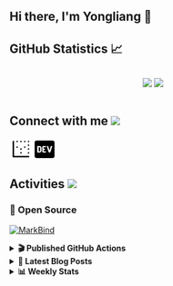 ## Hi there, I'm Yongliang 👋 

## GitHub Statistics :chart_with_upwards_trend:
<div align="center">
<div style="display: flex; align-items: center; justify-content: center;">

[![](https://github-readme-stats.vercel.app/api?username=tlylt&show_icons=true&theme=tokyonight&hide_border=true&locale=en)](https://github.com/tlylt)
[![](https://github-readme-streak-stats.herokuapp.com/?user=tlylt&theme=tokyonight&hide_border=true)](https://github.com/tlylt)
</div>
</div>

## Connect with me <img src="https://media.giphy.com/media/2wh5K5yE3ulp3xgYcG/giphy-downsized.gif" width="30">

<a href="https://www.yongliangliu.com/" target="_blank"><img align="center" src="static/site-icon.png" alt="yongliangliu.com" height="40" width="40" /></a>
<a href="https://dev.to/tlylt" target="_blank"><img align="center" src="static/dev-badge.svg" alt="dev.to/tlylt" height="35" width="35" /></a>

## Activities <img src="https://media.giphy.com/media/WUlplcMpOCEmTGBtBW/giphy.gif" width="30">

### 🔭 Open Source

[![MarkBind](https://github-readme-stats.vercel.app/api/pin/?username=markbind&repo=markbind)](https://github.com/MarkBind/markbind)

<details>
<summary> <b>🎬 Published GitHub Actions </b> </summary>

[![install-graphviz](https://github-readme-stats.vercel.app/api/pin/?username=tlylt&repo=install-graphviz)](https://github.com/tlylt/install-graphviz)

[![reposense-action](https://github-readme-stats.vercel.app/api/pin/?username=tlylt&repo=reposense-action)](https://github.com/tlylt/reposense-action)

[![markbin-action](https://github-readme-stats.vercel.app/api/pin/?username=markbind&repo=markbind-action)](https://github.com/MarkBind/markbind-action)

</details>

<details>
<summary> <b>📕 Latest Blog Posts</b> </summary>

<!-- BLOG-POST-LIST:START -->
- [Repository Pattern, Revisited](https://www.yongliangliu.com/blog/repository-pattern-revisited/)
- [Open Source Software &lpar;OSS&rpar; Developer Journey](https://www.yongliangliu.com/blog/oss-dev-logs/)
- [Crossing abstraction barrier between parent and child class](https://www.yongliangliu.com/blog/cross-abstraction-barrier-between-parent-child/)
- [Intermediate GitHub CI Workflow Walk Through](https://www.yongliangliu.com/blog/intermediate-github-ci-workflow-walk-through/)
- [RooFind](https://www.yongliangliu.com/blog/roofind/)
<!-- BLOG-POST-LIST:END -->

</details>

<details>
<summary> <b>📊 Weekly Stats</b> </summary>

<!--START_SECTION:waka-->
![Code Time](http://img.shields.io/badge/Code%20Time-537%20hrs%2018%20mins-blue)

**🐱 My GitHub Data** 

> 🏆 4,225 Contributions in the Year 2022
 > 
> 📦 308.9 kB Used in GitHub's Storage 
 > 
> 🚫 Not Opted to Hire
 > 
> 📜 125 Public Repositories 
 > 
> 🔑 26 Private Repositories  
 > 
**I'm an Early 🐤** 

```text
🌞 Morning    361 commits    ███████░░░░░░░░░░░░░░░░░░   28.86% 
🌆 Daytime    313 commits    ██████░░░░░░░░░░░░░░░░░░░   25.02% 
🌃 Evening    476 commits    █████████░░░░░░░░░░░░░░░░   38.05% 
🌙 Night      101 commits    ██░░░░░░░░░░░░░░░░░░░░░░░   8.07%

```
📅 **I'm Most Productive on Friday** 

```text
Monday       161 commits    ███░░░░░░░░░░░░░░░░░░░░░░   12.87% 
Tuesday      119 commits    ██░░░░░░░░░░░░░░░░░░░░░░░   9.51% 
Wednesday    194 commits    ████░░░░░░░░░░░░░░░░░░░░░   15.51% 
Thursday     187 commits    ███░░░░░░░░░░░░░░░░░░░░░░   14.95% 
Friday       247 commits    █████░░░░░░░░░░░░░░░░░░░░   19.74% 
Saturday     178 commits    ███░░░░░░░░░░░░░░░░░░░░░░   14.23% 
Sunday       165 commits    ███░░░░░░░░░░░░░░░░░░░░░░   13.19%

```


📊 **This Week I Spent My Time On** 

```text
⌚︎ Time Zone: Asia/Singapore

💬 Programming Languages: 
Bash                     4 hrs 16 mins       ███████░░░░░░░░░░░░░░░░░░   28.41% 
YAML                     3 hrs 55 mins       ██████░░░░░░░░░░░░░░░░░░░   25.98% 
Markdown                 2 hrs 46 mins       ████░░░░░░░░░░░░░░░░░░░░░   18.45% 
JavaScript               1 hr 44 mins        ███░░░░░░░░░░░░░░░░░░░░░░   11.52% 
C++                      40 mins             █░░░░░░░░░░░░░░░░░░░░░░░░   4.52%

```


 Last Updated on 24/10/2022 01:02:22 UTC
<!--END_SECTION:waka-->

</details>
